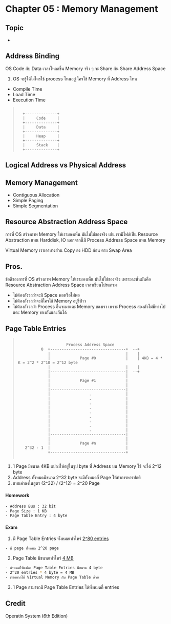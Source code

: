 # Chapter 05 : Memory Management

## Topic
*

## Address Binding
OS Code กับ Data เวลาโหลดขึ้น Memory จริง ๆ จะ Share กัน Share Address Space
1. OS จะรู้ได้ไงใครใช้ process ไหนอยู่ ใครใช้ Memory ที่ Address ไหน

* Compile Time
* Load Time
* Execution Time
> ```
>
>   +--------------+
>   |     Code     |
>   +--------------+
>   |     Data     |
>   +--------------+
>   |     Heap     |
>   +--------------+
>   |     Stack    |
>   +--------------+
>
> ```



## Logical Address vs Physical Address


## Memory Management
* Contiguous Allocation
* Simple Paging
* Simple Segmentation




## Resource Abstraction Address Space
การที่ OS สร้างภาพ Memory ให้เรามองเห็น มันไม่ใช่ของจริง เช่น เรามีไฟล์เป็น Resource Abstraction แทน Harddisk, IO
นอกจากนี้มี Process Address Space แทน Memory

Virtual Memory
เราเอาบางส่วน Copy ลง HDD ก่อน ตรง Swap Area

## Pros.
ข้อดีของการที่ OS สร้างภาพ Memory ให้เรามองเห็น มันไม่ใช่ของจริง เพราะฉะนั้นมันคือ Resource Abstraction Address Space
เวลาเขียนโปรแกรม
* ไม่ต้องกังวลว่าจะมี Space พอหรือไม่พอ
* ไม่ต้องกังวลว่าจะมีใครใช้ Memory อยู่รึป่าว
* ไม่ต้องกังวลว่า Process อื่นจะมาแตะ Memory ของเรา เพราะ Process สองตัวไม่มีทางไปแตะ Memory ของกันและกันได้

## Page Table Entries
> ```
>
>                      Process Address Space
>           0  +---------------------------------+  --+
>              |                                 |    |
>              |             Page #0             |    | 4KB = 4 * K = 2^2 * 2^10 = 2^12 byte
>              |                                 |    |
>              |---------------------------------|  --+
>              |                                 |
>              |             Page #1             |
>              |                                 |
>              |---------------------------------|
>              |                 .               |
>              |                 .               |
>              |                 .               |
>              |                 .               |
>              |                 .               |
>              |                 .               |
>              |                 .               |
>              |                 .               |
>              |                 .               |
>              |---------------------------------|
>              |                                 |
>              |             Page #n             |
>    2^32 - 1  |                                 |
>              +---------------------------------+
>   
> ```
1. 1 Page มีขนาด 4KB แปลงให้อยู่ในรูป byte ที่ Address บน Memory ใช้ จะได้ 2^12 byte
2. Address ทั้งหมดมีขนาด 2^32 byte จะมีทั้งหมดกี่ Page ให้ทำการหารปกติ
3. แทนค่าลงในสูตร (2^32) / (2^12) = 2^20 Page

#### Homework
```bash
- Address Bus : 32 bit
- Page Size : 1 KB
- Page Table Entry : 4 byte
```


#### Exam
1. มี Page Table Entries ทั้งหมดเท่าไหร่ [2^80 entries]()
```bash
- มี page ทั้งหมด 2^20 page
```

2. Page Table มีขนาดเท่าไหร่ [4 MB]()
```bash
- กำหนดให้แต่ละ Page Table Entries มีขนาด 4 byte
- 2^20 entries * 4 byte = 4 MB
- เราอยากใช้ Virtual Memory กับ Page Table ด้วย
```

3. 1 Page สามารถมี Page Table Entries ได้ทั้งหมดกี่ entries 

## Credit
Operatin System (6th Edition)
